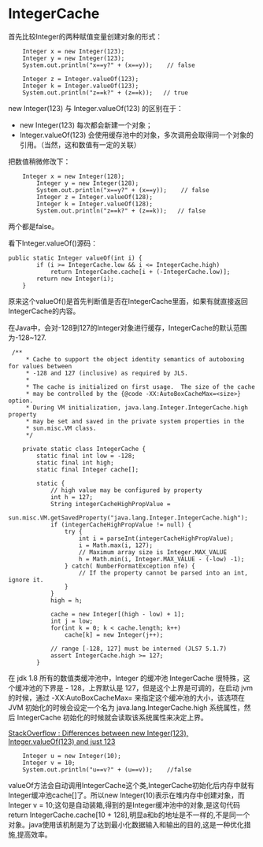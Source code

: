 # IntegerCache

首先比较Integer的两种赋值变量创建对象的形式：
```
    Integer x = new Integer(123);
    Integer y = new Integer(123);
    System.out.println("x==y?" + (x==y));    // false
		
    Integer z = Integer.valueOf(123);
    Integer k = Integer.valueOf(123);
    System.out.println("z==k?" + (z==k));   // true
```
new Integer(123) 与 Integer.valueOf(123) 的区别在于：
- new Integer(123) 每次都会新建一个对象；
- Integer.valueOf(123) 会使用缓存池中的对象，多次调用会取得同一个对象的引用。（当然，这和数值有一定的关联）

把数值稍微修改下：
```
    Integer x = new Integer(128);
		Integer y = new Integer(128);
		System.out.println("x==y?" + (x==y));    // false
		Integer z = Integer.valueOf(128);
		Integer k = Integer.valueOf(128);
		System.out.println("z==k?" + (z==k));   // false
```
两个都是false。

看下Integer.valueOf()源码：
```
public static Integer valueOf(int i) {
        if (i >= IntegerCache.low && i <= IntegerCache.high)
            return IntegerCache.cache[i + (-IntegerCache.low)];
        return new Integer(i);
    }
```
原来这个valueOf()是首先判断值是否在IntegerCache里面，如果有就直接返回IntegerCache的内容。

在Java中，会对-128到127的Integer对象进行缓存，IntegerCache的默认范围为-128~127.
```
 /**
     * Cache to support the object identity semantics of autoboxing for values between
     * -128 and 127 (inclusive) as required by JLS.
     *
     * The cache is initialized on first usage.  The size of the cache
     * may be controlled by the {@code -XX:AutoBoxCacheMax=<size>} option.
     * During VM initialization, java.lang.Integer.IntegerCache.high property
     * may be set and saved in the private system properties in the
     * sun.misc.VM class.
     */

    private static class IntegerCache {
        static final int low = -128;
        static final int high;
        static final Integer cache[];

        static {
            // high value may be configured by property
            int h = 127;
            String integerCacheHighPropValue =
                sun.misc.VM.getSavedProperty("java.lang.Integer.IntegerCache.high");
            if (integerCacheHighPropValue != null) {
                try {
                    int i = parseInt(integerCacheHighPropValue);
                    i = Math.max(i, 127);
                    // Maximum array size is Integer.MAX_VALUE
                    h = Math.min(i, Integer.MAX_VALUE - (-low) -1);
                } catch( NumberFormatException nfe) {
                    // If the property cannot be parsed into an int, ignore it.
                }
            }
            high = h;

            cache = new Integer[(high - low) + 1];
            int j = low;
            for(int k = 0; k < cache.length; k++)
                cache[k] = new Integer(j++);

            // range [-128, 127] must be interned (JLS7 5.1.7)
            assert IntegerCache.high >= 127;
        }
```
在 jdk 1.8 所有的数值类缓冲池中，Integer 的缓冲池 IntegerCache 很特殊，这个缓冲池的下界是 - 128，上界默认是 127，但是这个上界是可调的，在启动 jvm 的时候，通过 -XX:AutoBoxCacheMax=<size> 来指定这个缓冲池的大小，该选项在 JVM 初始化的时候会设定一个名为 java.lang.IntegerCache.high 系统属性，然后 IntegerCache 初始化的时候就会读取该系统属性来决定上界。

[StackOverflow : Differences between new Integer(123), Integer.valueOf(123) and just 123](https://stackoverflow.com/questions/9030817/differences-between-new-integer123-integer-valueof123-and-just-123)
```
    Integer u = new Integer(10);
    Integer v = 10;
    System.out.println("u==v?" + (u==v));    //false
```

valueOf方法会自动调用IntegerCache这个类,IntegerCache初始化后内存中就有Integer缓冲池cache[]了。所以new Integer(10)表示在堆内存中创建对象，而Integer v = 10;这句是自动装箱,得到的是Integer缓冲池中的对象,是这句代码return IntegerCache.cache[10 + 128],明显a和b的地址是不一样的,不是同一个对象。java使用该机制是为了达到最小化数据输入和输出的目的,这是一种优化措施,提高效率。
